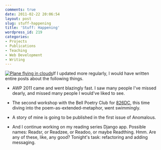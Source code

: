 ```yaml
---
comments: true
date: 2011-02-22 20:06:54
layout: post
slug: stuff-happening
title: 'Stuff: Happening'
wordpress_id: 219
categories:
- Projects
- Publications
- Teaching
- Web Development
- Writing
---
```


[![Plane flying in clouds](http://williamjohnbert.com/wp-content/uploads/2011/02/IMG_0746.jpg)](http://williamjohnbert.com/wp-content/uploads/2011/02/IMG_0746.jpg)If I updated more regularly, I would have written entire posts about the following things.



	
  * AWP 2011 came and went blazingly fast. I saw many people I've missed dearly, and missed many people I would've liked to see.

	
  * The second workshop with the Bell Poetry Club for [826DC](http://www.826dc.org/), this time diving into the poem-as-extended-metaphor, went swimmingly.

	
  * A story of mine is going to be published in the first issue of Anomalous.

	
  * And I continue working on my reading series Django app. Possible names: Readsr, or Readzee, or Readoo, or maybe Readthing. Hmm. Are any of these, like, any good? Tonight's task: refactoring and adding messaging.


